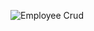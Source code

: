 ![Employee Crud](https://github.com/muhammetiyidil/Employee-CRUD/assets/102310431/5f62c9ed-bc8d-4bfa-b88a-4b138c9a12c9)
